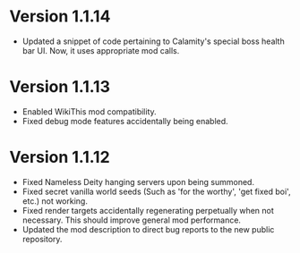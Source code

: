 # Version 1.1.14
- Updated a snippet of code pertaining to Calamity's special boss health bar UI. Now, it uses appropriate mod calls.

# Version 1.1.13

- Enabled WikiThis mod compatibility.
- Fixed debug mode features accidentally being enabled.

# Version 1.1.12

- Fixed Nameless Deity hanging servers upon being summoned.
- Fixed secret vanilla world seeds (Such as 'for the worthy', 'get fixed boi', etc.) not working.
- Fixed render targets accidentally regenerating perpetually when not necessary. This should improve general mod performance.
- Updated the mod description to direct bug reports to the new public repository.